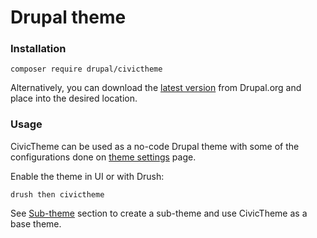 # Drupal theme

### Installation

```
composer require drupal/civictheme
```

Alternatively, you can download the [latest version](https://www.drupal.org/project/civictheme/releases) from Drupal.org and place into the desired location.

### Usage

CivicTheme can be used as a no-code Drupal theme with some of the configurations done on [theme settings](../../content-authoring/site-wide-configuration/theme-settings/) page.

Enable the theme in UI or with Drush:

```
drush then civictheme
```

See [Sub-theme](sub-theme.md) section to create a sub-theme and use CivicTheme as a base theme.
